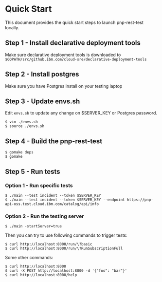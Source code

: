 # Quick Start

This document provides the quick start steps to launch pnp-rest-test locally.

## Step 1 - Install declarative deployment tools
Make sure declarative deployment tools is downloaded to `$GOPATH/src/github.ibm.com/cloud-sre/declarative-deployment-tools`

## Step 2 - Install postgres
Make sure you have Postgres install on your testing laptop

## Step 3 - Update envs.sh
Edit `envs.sh` to update any change on $SERVER_KEY or Postgres password.

```
$ vim ./envs.sh
$ source ./envs.sh
```

## Step 4 - Build the pnp-rest-test
```
$ gomake deps
$ gomake
```

## Step 5 - Run tests

### Option 1 - Run specific tests

```
$ ./main --test incident --token $SERVER_KEY
$ ./main --test incident --token $SERVER_KEY --endpoint https://pnp-api-oss.test.cloud.ibm.com/catalog/api/info
```

### Option 2 - Run the testing server

```
$ ./main -startServer=true
```

Then you can try to use following commands to trigger tests:

```
$ curl http://localhost:8000/run/\?basic
$ curl http://localhost:8000/run/\?RunSubscriptionFull
```

Some other commands:

```
$ curl http://localhost:8000
$ curl -X POST http://localhost:8000 -d '{"foo": "bar"}'
$ curl http://localhost:8000/help
```